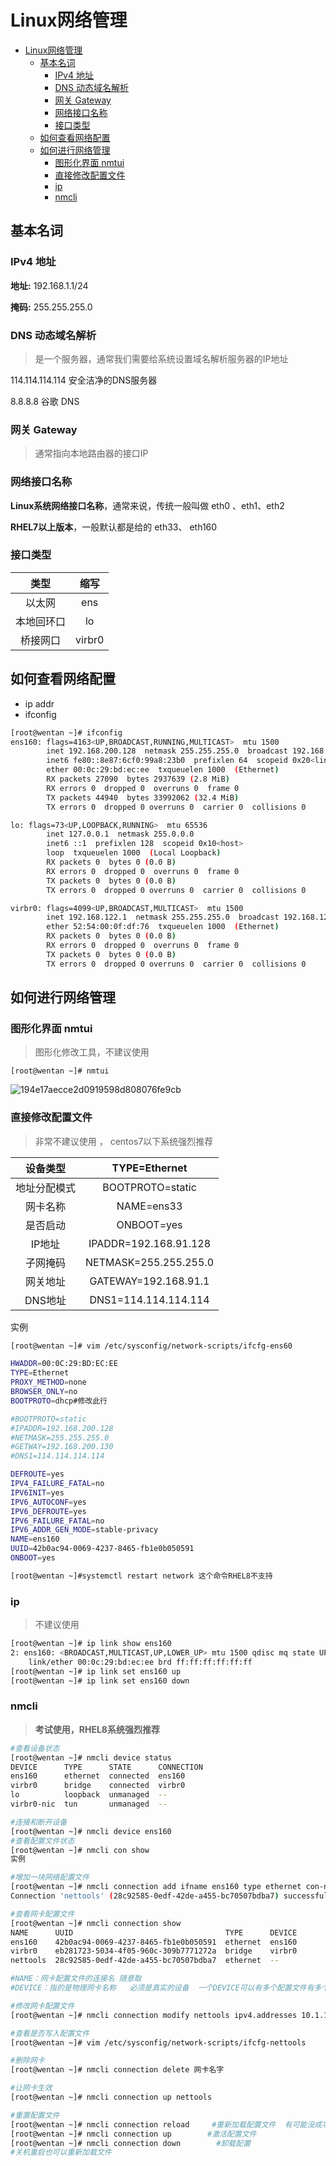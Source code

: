 [//]: # (哈哈我是注释，不会在浏览器中显示。
  Date: 2022-01-15 20:33:48
  LastEditors: gyg
  LastEditTime: 2022-01-19 19:41:26
  FilePath: \test\1_11@网络管理.mm.md
)

# Linux网络管理

<!-- @import "[TOC]" {cmd="toc" depthFrom=1 depthTo=6 orderedList=false} -->

<!-- code_chunk_output -->

- [Linux网络管理](#linux网络管理)
  - [基本名词](#基本名词)
    - [IPv4 地址](#ipv4-地址)
    - [DNS 动态域名解析](#dns-动态域名解析)
    - [网关 Gateway](#网关-gateway)
    - [网络接口名称](#网络接口名称)
    - [接口类型](#接口类型)
  - [如何查看网络配置](#如何查看网络配置)
  - [如何进行网络管理](#如何进行网络管理)
    - [图形化界面 nmtui](#图形化界面-nmtui)
    - [直接修改配置文件](#直接修改配置文件)
    - [ip](#ip)
    - [nmcli](#nmcli)

<!-- /code_chunk_output -->

## 基本名词

### IPv4 地址

**地址:** 192.168.1.1/24

**掩码:** 255.255.255.0

### DNS 动态域名解析

>是一个服务器，通常我们需要给系统设置域名解析服务器的IP地址

114.114.114.114 安全洁净的DNS服务器

8.8.8.8 谷歌 DNS

### 网关 Gateway

>通常指向本地路由器的接口IP

### 网络接口名称

**Linux系统网络接口名称**，通常来说，传统一般叫做 eth0 、eth1、eth2

**RHEL7以上版本**，一般默认都是给的 eth33、 eth160

### 接口类型

|    类型    |  缩写  |
| :--------: | :----: |
|   以太网   |  ens   |
| 本地回环口 |   lo   |
|  桥接网口  | virbr0 |

## 如何查看网络配置

- ip addr
- ifconfig

```bash
[root@wentan ~]# ifconfig
ens160: flags=4163<UP,BROADCAST,RUNNING,MULTICAST>  mtu 1500
        inet 192.168.200.128  netmask 255.255.255.0  broadcast 192.168.200.255
        inet6 fe80::8e87:6cf0:99a8:23b0  prefixlen 64  scopeid 0x20<link>
        ether 00:0c:29:bd:ec:ee  txqueuelen 1000  (Ethernet)
        RX packets 27090  bytes 2937639 (2.8 MiB)
        RX errors 0  dropped 0  overruns 0  frame 0
        TX packets 44940  bytes 33992062 (32.4 MiB)
        TX errors 0  dropped 0 overruns 0  carrier 0  collisions 0

lo: flags=73<UP,LOOPBACK,RUNNING>  mtu 65536
        inet 127.0.0.1  netmask 255.0.0.0
        inet6 ::1  prefixlen 128  scopeid 0x10<host>
        loop  txqueuelen 1000  (Local Loopback)
        RX packets 0  bytes 0 (0.0 B)
        RX errors 0  dropped 0  overruns 0  frame 0
        TX packets 0  bytes 0 (0.0 B)
        TX errors 0  dropped 0 overruns 0  carrier 0  collisions 0

virbr0: flags=4099<UP,BROADCAST,MULTICAST>  mtu 1500
        inet 192.168.122.1  netmask 255.255.255.0  broadcast 192.168.122.255
        ether 52:54:00:0f:df:76  txqueuelen 1000  (Ethernet)
        RX packets 0  bytes 0 (0.0 B)
        RX errors 0  dropped 0  overruns 0  frame 0
        TX packets 0  bytes 0 (0.0 B)
        TX errors 0  dropped 0 overruns 0  carrier 0  collisions 0
```

## 如何进行网络管理

### 图形化界面 nmtui

>图形化修改工具，不建议使用

`[root@wentan ~]# nmtui`

![194e17aecce2d0919598d808076fe9cb](https://s2.loli.net/2022/01/15/uAGSk9gCoqrvJPH.png)

### 直接修改配置文件

>非常不建议使用 ， centos7以下系统强烈推荐

|   设备类型   |     TYPE=Ethernet     |
| :----------: | :-------------------: |
| 地址分配模式 |   BOOTPROTO=static    |
|   网卡名称   |      NAME=ens33       |
|   是否启动   |      ONBOOT=yes       |
|    IP地址    | IPADDR=192.168.91.128 |
|   子网掩码   | NETMASK=255.255.255.0 |
|   网关地址   | GATEWAY=192.168.91.1  |
|   DNS地址    | DNS1=114.114.114.114  |

实例

```bash
[root@wentan ~]# vim /etc/sysconfig/network-scripts/ifcfg-ens60 

HWADDR=00:0C:29:BD:EC:EE
TYPE=Ethernet
PROXY_METHOD=none
BROWSER_ONLY=no
BOOTPROTO=dhcp#修改此行

#BOOTPROTO=static
#IPADDR=192.168.200.128
#NETMASK=255.255.255.0
#GETWAY=192.168.200.130
#DNS1=114.114.114.114

DEFROUTE=yes
IPV4_FAILURE_FATAL=no
IPV6INIT=yes
IPV6_AUTOCONF=yes
IPV6_DEFROUTE=yes
IPV6_FAILURE_FATAL=no
IPV6_ADDR_GEN_MODE=stable-privacy
NAME=ens160
UUID=42b0ac94-0069-4237-8465-fb1e0b050591
ONBOOT=yes

[root@wentan ~]#systemctl restart network 这个命令RHEL8不支持
```

### ip

>不建议使用

```bash
[root@wentan ~]# ip link show ens160
2: ens160: <BROADCAST,MULTICAST,UP,LOWER_UP> mtu 1500 qdisc mq state UP mode DEFAULT group default qlen 1000
    link/ether 00:0c:29:bd:ec:ee brd ff:ff:ff:ff:ff:ff
[root@wentan ~]# ip link set ens160 up
[root@wentan ~]# ip link set ens160 down
```

### nmcli

>**考试使用，RHEL8系统强烈推荐**

```bash
#查看设备状态
[root@wentan ~]# nmcli device status 
DEVICE      TYPE      STATE      CONNECTION 
ens160      ethernet  connected  ens160     
virbr0      bridge    connected  virbr0     
lo          loopback  unmanaged  --         
virbr0-nic  tun       unmanaged  --

#连接和断开设备
[root@wentan ~]# nmcli device ens160
#查看配置文件状态
[root@wentan ~]# nmcli con show
实例

#增加一块网络配置文件
[root@wentan ~]# nmcli connection add ifname ens160 type ethernet con-name nettools ipv4.addresses 172.25.250.10/24 ipv4.gateway 172.25.250.254 ipv4.dns 172.25.250.254 ipv4.method manual
Connection 'nettools' (28c92585-0edf-42de-a455-bc70507bdba7) successfully added.

#查看网卡配置文件
[root@wentan ~]# nmcli connection show
NAME      UUID                                  TYPE      DEVICE 
ens160    42b0ac94-0069-4237-8465-fb1e0b050591  ethernet  ens160 
virbr0    eb281723-5034-4f05-960c-309b7771272a  bridge    virbr0 
nettools  28c92585-0edf-42de-a455-bc70507bdba7  ethernet  -- 

#NAME：网卡配置文件的连接名 随意取
#DEVICE：指的是物理网卡名称   必须是真实的设备  一个DEVICE可以有多个配置文件有多个NAME

#修改网卡配置文件
[root@wentan ~]# nmcli connection modify nettools ipv4.addresses 10.1.1.1/24 ipv4.gateway 10.1.1.254 ipv4.dns 8.8.8.8 ipv4.method manual 

#查看是否写入配置文件
[root@wentan ~]# vim /etc/sysconfig/network-scripts/ifcfg-nettools

#删除网卡
[root@wentan ~]# nmcli connection delete 网卡名字

#让网卡生效
[root@wentan ~]# nmcli connection up nettools

#重置配置文件
[root@wentan ~]# nmcli connection reload     #重新加载配置文件  有可能没成功
[root@wentan ~]# nmcli connection up        #激活配置文件
[root@wentan ~]# nmcli connection down        #卸载配置
#关机重启也可以重新加载文件
```

